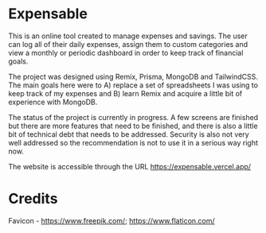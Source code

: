 # Expensable

This is an online tool created to manage expenses and savings. The user can log all of their daily expenses, assign them to custom categories and view a monthly or periodic dashboard in order to keep track of financial goals.

The project was designed using Remix, Prisma, MongoDB and TailwindCSS. The main goals here were to A) replace a set of spreadsheets I was using to keep track of my expenses and B) learn Remix and acquire a little bit of experience with MongoDB.

The status of the project is currently in progress. A few screens are finished but there are more features that need to be finished, and there is also a little bit of technical debt that needs to be addressed. Security is also not very well addressed so the recommendation is not to use it in a serious way right now.

The website is accessible through the URL https://expensable.vercel.app/

# Credits

Favicon - https://www.freepik.com/; https://www.flaticon.com/